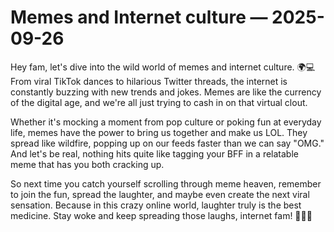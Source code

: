 # Memes and Internet culture — 2025-09-26

Hey fam, let's dive into the wild world of memes and internet culture. 🌍💻 From viral TikTok dances to hilarious Twitter threads, the internet is constantly buzzing with new trends and jokes. Memes are like the currency of the digital age, and we're all just trying to cash in on that virtual clout.

Whether it's mocking a moment from pop culture or poking fun at everyday life, memes have the power to bring us together and make us LOL. They spread like wildfire, popping up on our feeds faster than we can say "OMG." And let's be real, nothing hits quite like tagging your BFF in a relatable meme that has you both cracking up.

So next time you catch yourself scrolling through meme heaven, remember to join the fun, spread the laughter, and maybe even create the next viral sensation. Because in this crazy online world, laughter truly is the best medicine. Stay woke and keep spreading those laughs, internet fam! 🤣👏🔥